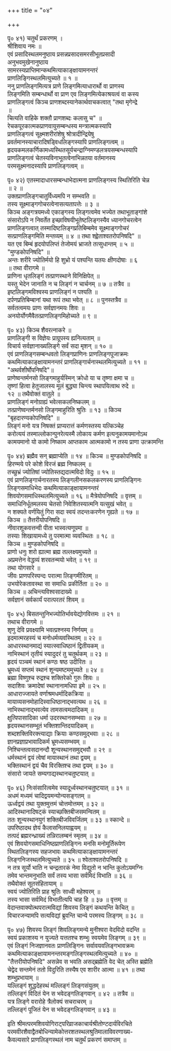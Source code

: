 +++
title = "०४"

+++
  
पृ० ४१) चतुर्थं प्रकरणम् ।   
श्रीशिवाय नमः ॥   
एवं प्रसादिस्थलमनुष्ठाय प्रसन्नप्रसादसमरसीभूतप्रसादी   
अनुभवमुखेनानुष्ठाय   
सामरस्यप्राप्तिमान्कथमित्याकाङ्क्षायामनन्तरं   
प्राणलिङ्गिस्थलमित्युच्यते ॥ १ ॥   
ननु प्राणलिङ्गमित्यत्र प्राणे लिङ्गमित्याधारार्थो वा प्राणस्य   
लिङ्गमिति सम्बन्धार्थो वा प्राण एव लिङ्गमित्येकाश्रयत्वं वा कस्य   
प्राणलिङ्गत्वं किञ्च प्राणशब्दस्यानेकार्थवाचकत्वात् "तथा मृगेन्द्रे   
॥   
चित्यति वाहिके शक्तौ प्राणशब्दः कलासु च" ॥   
रेचकपूरकात्मकप्राणवायुसम्बन्धस्य मन्त्रात्मकस्यापि   
प्राणलिङ्गत्वं सूक्ष्मशरीरांशेषु श्रोत्रादीन्द्रियेषु   
प्रवर्तमानस्याचारादिषड्विधलिङ्गस्यापि प्राणलिङ्गत्वम् ॥   
हृदयकमलकर्णिकामध्यस्थितसूर्यचन्द्राग्निमण्डलत्रयसम्बन्धस्यापि   
प्राणलिङ्गत्वं चेतस्यविनाभूतत्वेनाभिन्नतया वर्तमानस्य   
परमसूक्ष्मनादस्यापि प्राणलिङ्गत्वम् ॥  
  
पृ० ४२) एतस्मादाधारसम्बन्धाभेदात्मना प्राणलिङ्गस्य स्थितिरिति चेन्न   
॥ २ ॥   
उक्तप्राणलिङ्गचातुर्विध्यमपि न सम्भवति ॥   
तस्य सूक्ष्माङ्गगोचरत्वेनासत्यतापत्तेः ॥ ३ ॥   
किञ्च अङ्गत्रयमध्ये एकाङ्गस्य लिङ्गत्वमेव भज्येत तथाभूताङ्गांशे   
संसारोऽपि न निवर्तेत इच्छाविषयीभूतेष्टलिङ्गस्यैव ध्यानगोचरत्वेन   
प्राणलिङ्गत्वात् तस्मादिष्टलिङ्गप्रतिबिम्बमेव सूक्ष्माङ्गगोचरं   
सत्प्राणलिङ्गमिति मन्तव्यम् ॥ ४ ॥ तथा श्ह्वेताश्वतरोपनिषदि" ॥   
यत एव बिम्बं हृदयोपलिप्तं तेजोमयं भ्राजते तत्सुधान्तम् ॥ ५ ॥   
"मुण्डकोपनिषदि" ॥   
अन्तः शरीरे ज्योतिर्मयो हि शुभ्रो यं पश्यन्ति यतयः क्षीणदोषाः ॥ ६   
॥ तथा वीरागमे ॥   
प्राणिना धृतलिङ्गं तत्प्राणस्थाने विनिक्षिपेत् ॥   
यस्तु भेदेन जानाति न च लिङ्गं न चार्चनम् ॥ ७ ॥ तत्रैव ॥   
इष्टलिङ्गमविश्वस्य प्राणलिङ्गं न पश्यति ॥   
दर्पणप्रतिबिम्बानां यथा रूपं तथा भवेत् ॥ ८ ॥ पुनस्तत्रैव ॥   
सर्वतत्वमयः प्राणः सर्वज्ञानमयः शिवः ॥   
अनयोर्योगमैवैतत्प्राणलिङ्गमिहोच्यते ॥ ९ ॥   
  
पृ० ४३) किञ्च शैवरत्नाकरे ॥   
प्राणलिङ्गी स विज्ञेयः प्राग्रूपस्य ह्यनित्यताम् ॥   
विचार्य सर्वज्ञानाख्यलिङ्गे सर्वं सदा मृशन् ॥ १० ॥   
एवं प्राणलिङ्गसम्बन्धवतो लिङ्गप्राणिनः प्राणलिङ्गपूजाक्रमः   
कथमित्याकाङ्क्षायामनन्तरं प्राणलिङ्गार्चनास्थलमित्युच्यते ॥ ११ ॥   
"अथर्वशीर्षोपनिषदि"॥   
प्राणेष्वन्तर्मनसो लिङ्गमाहुर्यस्मिन् क्रोधो या च तृष्णा क्षमा च ॥   
तृष्णां हित्वा हेतुजालस्य मूलं बुद्ध्या चिन्त्य स्थापयित्वाथ रुदे ॥   
१२ ॥ तथैवोक्तं वातुले ॥   
प्राणलिङ्गं मनोग्राह्यं भवेत्सकलनिष्कलम् ॥   
तत्प्राणेष्वन्तर्मनसो लिङ्गमाहुरिति श्रुतिः ॥ १३ ॥ किञ्च   
"बृहदारण्यकोपनिषदि" ॥   
लिङ्गं मनो यत्र निषक्तं प्राप्यरात्तं कर्मणस्तस्य यत्किञ्चेह   
करोत्ययं तस्माल्लोकान्पुनरेत्यस्मै लोकाय कर्मण इत्यनुकामयमानोऽथ   
कामयमानो यो कामो निष्काम आप्तकाम आत्मकामो न तस्य प्राणा उत्क्रामन्ति  
  
पृ० ४४) ब्रह्मैव सन् ब्रह्माप्येति ॥ १४ ॥ किञ्च ॥ मुण्डकोपनिषदि ॥   
हिरण्मये परे कोशे विरजं ब्रह्म निष्कलम् ॥   
तच्छुभ्रं ज्योतिषां ज्योतिस्तद्यदात्मविदो विदुः ॥ १५ ॥   
एवं प्राणलिङ्गार्चनारतस्य लिङ्गलीनसकलकरणस्य प्राणलिङ्गिनः   
लिङ्गसमाधिभेदः कथमित्याकाङ्क्षायामनन्तरं   
शिवयोगसमाधिस्थलमित्युच्यते ॥ १६ ॥ मैत्रेयोपनिषदि ॥ वृत्तम् ॥   
समाधिनिर्धूतमलस्य चेतसो निवेशितस्यात्मनि यत्सुखं भवेत् ॥   
न शक्यते वर्णयितुं गिरा सदा स्वयं तदन्तःकरणेन गृह्यते ॥ १७ ॥   
किञ्च ॥ तैत्तरीयोपनिषदि ॥   
नीवारशूकवत्तन्वी पीता भास्वत्यणूपमा ॥   
तस्याः शिखायामध्ये तु परमात्मा व्यवस्थितः ॥ १८ ॥   
किञ्च ॥ मुण्डकोपनिषदि ॥   
प्राणो धनुः शरो ह्यात्मा ब्रह्म तल्लक्ष्यमुच्यते ॥   
अप्रमत्तेन वेद्धव्यं शरवतन्मयो भवेत् ॥ १९ ॥   
तथा योगसारे ॥   
जीवः प्राणपरिस्पन्दः परात्मा लिङ्गमीरितम् ॥   
उभयोरेकतावस्था सा समाधिः प्रकीर्तिता ॥ २० ॥   
किञ्च ॥ अचिन्त्यविश्वसादाख्ये ॥   
सर्वज्ञानं सर्वकार्यं परात्परतरं शिवम् ॥   
  
पृ० ४५) बिसतन्तुनिभज्योतिर्भावयेद्योगवित्तमः ॥ २१ ॥   
तथाच वीरागमे ॥   
शृणु देवि प्रवक्ष्यामि भवत्प्रश्नस्य निर्णयम् ॥   
इदमात्मरहस्यं च मनोधर्मव्यवस्थितम् ॥ २२ ॥   
आधारस्थानमाद्यं स्यात्स्वाधिष्ठानं द्वितीयकम् ॥   
नाभिस्थानं तृतीयं स्यादुदरं तु चतुर्थकम् ॥ २३ ॥   
हृदयं पञ्चमं स्थानं कण्ठः षष्ठ उदीरितः ॥   
भ्रूमध्यं सप्तमं स्थानं शून्यमष्टममुच्यते ॥ २४ ॥   
ब्रह्मा विष्णुश्च रुद्रश्च शक्तिरेको गुरुः शिवः ॥   
सदाशिवः क्रमादेषां स्थानानामधिपा इमे ॥ २५ ॥   
आधाराज्जायते वर्णाश्रमधर्मादिकक्रिया ॥   
मायाव्यसनमोहादिस्वाधिष्ठानाद्भवत्यथ ॥ २६ ॥   
नाभिस्थानाद्भवत्येव तामसत्वमदादिकम् ॥   
क्षुत्पिपासादिका धर्मा उदरस्थानसम्भवाः ॥ २७ ॥   
हृदयस्थानसम्भूतं भक्तिशान्तिदयादिकम् ॥   
शब्दशक्तिविरक्त्त्याद्याः क्रियाः कण्ठसमुद्भवाः ॥ २८ ॥   
ज्ञानप्रज्ञाप्रभावादिकर्म भ्रूमध्यसम्भवम् ॥   
निश्चिन्तत्वसदानन्दौ शून्यस्थानसमुद्भवौ ॥ २९ ॥   
धर्मस्थानं द्वयं त्वेषां मायास्थानं तथा द्वयम् ॥   
भक्तिस्थानं द्वयं चैव विरक्तिश्च तथा द्वयम् ॥ ३० ॥   
संसारो जायते सम्यगाद्यस्थानचतुष्टयात् ॥   
  
पृ० ४६) निःसंसारित्वमेव स्यादूर्ध्वस्थानचतुष्टयात् ॥ ३१ ॥   
अधमं मध्यमं चादिद्वयमन्योन्यसङ्गतम् ॥   
ऊर्ध्वद्वयं तथा युक्तमुत्तमं चोत्तमोत्तमम् ॥ ३२ ॥   
आदिस्थानादिषट्कं स्याच्छक्तिबीजसमन्वितम् ॥   
ततः शून्यस्थानयुगं शक्तिबीजविवर्जितम् ॥ ३३ ॥ स्कान्दे ॥   
उपरिष्ठादथ ज्ञेयं कैलासनिलयाह्वयम् ॥   
तत्पदं ब्रह्मरन्ध्राख्यं तन्निरालम्बनं स्मृतम् ॥ ३४ ॥   
एवं शिवयोगसमाधिनिष्ठप्राणलिङ्गिनः मनसि मनोमूर्तिरूपेण   
स्थितलिङ्गस्य सहजभावः कथमित्याकाङ्क्षायामनन्तरं   
लिङ्गनिजस्थलमित्युच्यते ॥ ३५ ॥ श्वेताश्वतरोपनिषदि ॥   
न तत्र सूर्यो भाति न चन्द्रतारकं नेमा विद्युतो न भान्ति कुतोऽयमग्निः   
तमेव भान्तमनुभाति सर्वं तस्य भासा सर्वमिदं विभाति ॥ ३६ ॥   
तथैवोक्तं सूतसंहितायाम् ॥   
स्वयं ज्योतिरिति प्राह श्रुतिः साध्वी महेश्वरम् ॥   
तस्य भासा सर्वमिदं विभातीत्यपि चाह हि ॥ ३७ ॥ वृत्तम् ॥   
वेदान्तवाक्योत्थपरात्मविद्यां शिवस्य लिङ्गं कथयन्ति केचित् ॥   
विचारजन्यामपि सत्यविद्यां ब्रुवन्ति चान्ये परमस्य लिङ्गम् ॥ ३८ ॥  
  
पृ० ४७) शिवस्य लिङ्गं शिवलिङ्गमन्ये मुनीश्वरा वेदविदो वदन्ति ॥   
स्वयं प्रकाशस्य न युज्यते यत्ततश्च शम्भुः स्वयमेव लिङ्गम् ॥ ३९ ॥   
एवं लिङ्गं निजज्ञानवतः प्राणलिङ्गिनः सर्वावयवलिङ्गभावक्रमः   
कथमित्याकाङ्क्षायामनन्तरमङ्गलिङ्गस्थलमित्युच्यते ॥ ४० ॥   
"तैत्तरीयोपनिषदि" असन्नेव स भवति असद्ब्रह्मेति वेद चेत् अस्ति ब्रह्मेति   
चेद्वेद सन्तमेनं ततो विदुरिति तस्यैष एव शारीर आत्मा ॥ ४१ ॥ तथा   
शम्भुप्रभायाम् ॥   
यल्लिङ्गं शुद्धदेहस्थं मल्लिङ्गं लिङ्गसंयुतम् ॥   
तल्लिङ्गं विदितं येन स भवेदङ्गलिङ्गवान् ॥ ४२ ॥ तत्रैव ॥   
यत्र लिङ्गे वरारोहे त्रैलोक्यं सचराचरम् ॥   
तल्लिङ्गं पूजितं येन स भवेदङ्गलिङ्गवान् ॥ ४३ ॥  
  
इति श्रीमत्परमशिवयोगिराट्परिव्राजकाचार्यश्रीतोण्टदार्यविरचिते   
परमवीरशैवाद्वैतबोधिन्यामेकोत्तरशतस्थलश्रुतिमालाविवरणाख्य-  
कैवल्यसारे प्राणलिङ्गस्थलं नाम चतुर्थं प्रकरणं समाप्तम् ॥
